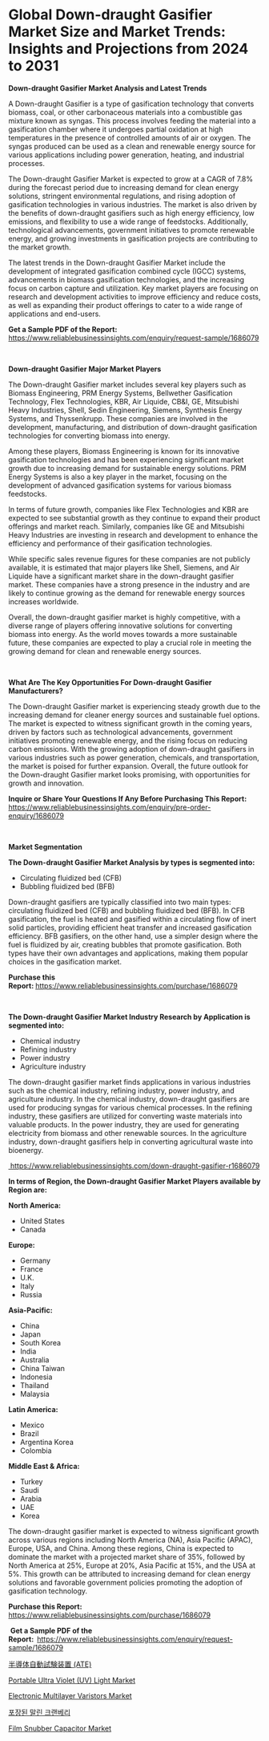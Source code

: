 <p><h1>Global Down-draught Gasifier Market Size and Market Trends: Insights and Projections from 2024 to 2031</h1></p><p><strong>Down-draught Gasifier Market Analysis and Latest Trends</strong></p>
<p><p>A Down-draught Gasifier is a type of gasification technology that converts biomass, coal, or other carbonaceous materials into a combustible gas mixture known as syngas. This process involves feeding the material into a gasification chamber where it undergoes partial oxidation at high temperatures in the presence of controlled amounts of air or oxygen. The syngas produced can be used as a clean and renewable energy source for various applications including power generation, heating, and industrial processes.</p><p>The Down-draught Gasifier Market is expected to grow at a CAGR of 7.8% during the forecast period due to increasing demand for clean energy solutions, stringent environmental regulations, and rising adoption of gasification technologies in various industries. The market is also driven by the benefits of down-draught gasifiers such as high energy efficiency, low emissions, and flexibility to use a wide range of feedstocks. Additionally, technological advancements, government initiatives to promote renewable energy, and growing investments in gasification projects are contributing to the market growth.</p><p>The latest trends in the Down-draught Gasifier Market include the development of integrated gasification combined cycle (IGCC) systems, advancements in biomass gasification technologies, and the increasing focus on carbon capture and utilization. Key market players are focusing on research and development activities to improve efficiency and reduce costs, as well as expanding their product offerings to cater to a wide range of applications and end-users.</p></p>
<p><strong>Get a Sample PDF of the Report:&nbsp;</strong> <a href="https://www.reliablebusinessinsights.com/enquiry/request-sample/1686079">https://www.reliablebusinessinsights.com/enquiry/request-sample/1686079</a></p>
<p>&nbsp;</p>
<p><strong>Down-draught Gasifier Major Market Players</strong></p>
<p><p>The Down-draught Gasifier market includes several key players such as Biomass Engineering, PRM Energy Systems, Bellwether Gasification Technology, Flex Technologies, KBR, Air Liquide, CB&I, GE, Mitsubishi Heavy Industries, Shell, Sedin Engineering, Siemens, Synthesis Energy Systems, and Thyssenkrupp. These companies are involved in the development, manufacturing, and distribution of down-draught gasification technologies for converting biomass into energy.</p><p>Among these players, Biomass Engineering is known for its innovative gasification technologies and has been experiencing significant market growth due to increasing demand for sustainable energy solutions. PRM Energy Systems is also a key player in the market, focusing on the development of advanced gasification systems for various biomass feedstocks.</p><p>In terms of future growth, companies like Flex Technologies and KBR are expected to see substantial growth as they continue to expand their product offerings and market reach. Similarly, companies like GE and Mitsubishi Heavy Industries are investing in research and development to enhance the efficiency and performance of their gasification technologies.</p><p>While specific sales revenue figures for these companies are not publicly available, it is estimated that major players like Shell, Siemens, and Air Liquide have a significant market share in the down-draught gasifier market. These companies have a strong presence in the industry and are likely to continue growing as the demand for renewable energy sources increases worldwide.</p><p>Overall, the down-draught gasifier market is highly competitive, with a diverse range of players offering innovative solutions for converting biomass into energy. As the world moves towards a more sustainable future, these companies are expected to play a crucial role in meeting the growing demand for clean and renewable energy sources.</p></p>
<p>&nbsp;</p>
<p><strong>What Are The Key Opportunities For Down-draught Gasifier Manufacturers?</strong></p>
<p><p>The Down-draught Gasifier market is experiencing steady growth due to the increasing demand for cleaner energy sources and sustainable fuel options. The market is expected to witness significant growth in the coming years, driven by factors such as technological advancements, government initiatives promoting renewable energy, and the rising focus on reducing carbon emissions. With the growing adoption of down-draught gasifiers in various industries such as power generation, chemicals, and transportation, the market is poised for further expansion. Overall, the future outlook for the Down-draught Gasifier market looks promising, with opportunities for growth and innovation.</p></p>
<p><strong>Inquire or Share Your Questions If Any Before Purchasing This Report:</strong> <a href="https://www.reliablebusinessinsights.com/enquiry/pre-order-enquiry/1686079">https://www.reliablebusinessinsights.com/enquiry/pre-order-enquiry/1686079</a></p>
<p>&nbsp;</p>
<p><strong>Market Segmentation</strong></p>
<p><strong>The Down-draught Gasifier Market Analysis by types is segmented into:</strong></p>
<p><ul><li>Circulating fluidized bed (CFB)</li><li>Bubbling fluidized bed (BFB)</li></ul></p>
<p><p>Down-draught gasifiers are typically classified into two main types: circulating fluidized bed (CFB) and bubbling fluidized bed (BFB). In CFB gasification, the fuel is heated and gasified within a circulating flow of inert solid particles, providing efficient heat transfer and increased gasification efficiency. BFB gasifiers, on the other hand, use a simpler design where the fuel is fluidized by air, creating bubbles that promote gasification. Both types have their own advantages and applications, making them popular choices in the gasification market.</p></p>
<p><strong>Purchase this Report:&nbsp;</strong><a href="https://www.reliablebusinessinsights.com/purchase/1686079">https://www.reliablebusinessinsights.com/purchase/1686079</a></p>
<p>&nbsp;</p>
<p><strong>The Down-draught Gasifier Market Industry Research by Application is segmented into:</strong></p>
<p><ul><li>Chemical industry</li><li>Refining industry</li><li>Power industry</li><li>Agriculture industry</li></ul></p>
<p><p>The down-draught gasifier market finds applications in various industries such as the chemical industry, refining industry, power industry, and agriculture industry. In the chemical industry, down-draught gasifiers are used for producing syngas for various chemical processes. In the refining industry, these gasifiers are utilized for converting waste materials into valuable products. In the power industry, they are used for generating electricity from biomass and other renewable sources. In the agriculture industry, down-draught gasifiers help in converting agricultural waste into bioenergy.</p></p>
<p><a href="https://www.reliablebusinessinsights.com/down-draught-gasifier-r1686079">&nbsp;https://www.reliablebusinessinsights.com/down-draught-gasifier-r1686079</a></p>
<p><strong>In terms of Region, the Down-draught Gasifier Market Players available by Region are:</strong></p>
<p>
    <p> <strong> North America: </strong>
        <ul>
            <li>United States</li>
            <li>Canada</li>
        </ul>
        </p> 
    <p> <strong> Europe: </strong>
        <ul>
            <li>Germany</li>
            <li>France</li>
            <li>U.K.</li>
            <li>Italy</li>
            <li>Russia</li>
        </ul>
        </p> 
    <p> <strong> Asia-Pacific: </strong>
        <ul>
            <li>China</li>
            <li>Japan</li>
            <li>South Korea</li>
            <li>India</li>
            <li>Australia</li>
            <li>China Taiwan</li>
            <li>Indonesia</li>
            <li>Thailand</li>
            <li>Malaysia</li>
        </ul>
        </p> 
    <p> <strong> Latin America: </strong>
        <ul>
            <li>Mexico</li>
            <li>Brazil</li>
            <li>Argentina Korea</li>
            <li>Colombia</li>
        </ul>
        </p> 
    <p> <strong> Middle East & Africa: </strong>
        <ul>
            <li>Turkey</li>
            <li>Saudi</li>
            <li>Arabia</li>
            <li>UAE</li>
            <li>Korea</li>
        </ul>
    </p>
    </p>
<p><p>The down-draught gasifier market is expected to witness significant growth across various regions including North America (NA), Asia Pacific (APAC), Europe, USA, and China. Among these regions, China is expected to dominate the market with a projected market share of 35%, followed by North America at 25%, Europe at 20%, Asia Pacific at 15%, and the USA at 5%. This growth can be attributed to increasing demand for clean energy solutions and favorable government policies promoting the adoption of gasification technology.</p></p>
<p><strong>Purchase this Report: </strong><a href="https://www.reliablebusinessinsights.com/purchase/1686079">https://www.reliablebusinessinsights.com/purchase/1686079</a></p>
<p>&nbsp;<strong>Get a Sample PDF of the Report:&nbsp;&nbsp;</strong><a href="https://www.reliablebusinessinsights.com/enquiry/request-sample/1686079">https://www.reliablebusinessinsights.com/enquiry/request-sample/1686079</a></p>
<p><strong></strong></p>
<p><p><a href="https://github.com/reliezer65/Market-Research-Report-List-1/blob/main/8107292102790.md">半導体自動試験装置 (ATE)</a></p><p><a href="https://github.com/AKSHATREPORTPRIME/Market-Research-Report-List-4/blob/main/portable-ultra-violet-uv-light-market.md">Portable Ultra Violet (UV) Light Market</a></p><p><a href="https://issuu.com/reportprime-2/docs/electronic-multilayer-varistors-market-size-2030.p">Electronic Multilayer Varistors Market</a></p><p><a href="https://github.com/Jimmieraun892023/Market-Research-Report-List-1/blob/main/372668896301.md">포장된 말린 크랜베리</a></p><p><a href="https://issuu.com/reportprime-2/docs/film-snubber-capacitor-market-size-2030.pptx">Film Snubber Capacitor Market</a></p></p>